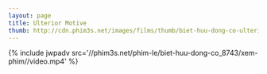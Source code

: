 ```yaml
---
layout: page
title: Ulterior Motive
thumb: http://cdn.phim3s.net/images/films/thumb/biet-huu-dong-co-ulterior-motive-2015.jpg
---
```

{% include jwpadv src='//phim3s.net/phim-le/biet-huu-dong-co_8743/xem-phim//video.mp4' %}